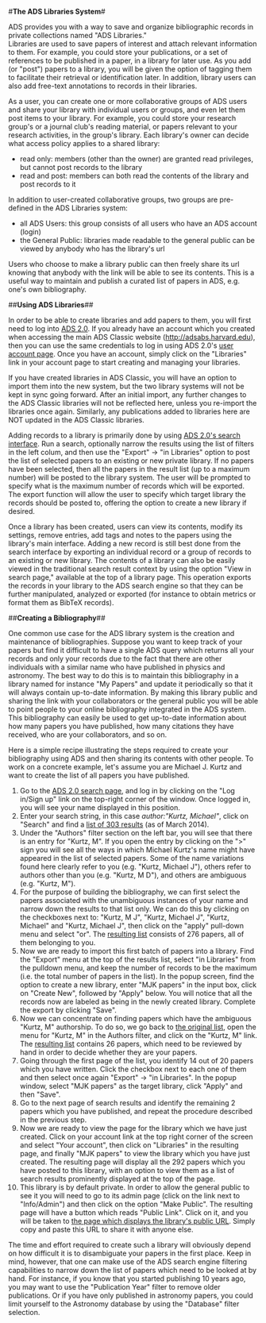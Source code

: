 #**The ADS Libraries System**#

ADS provides you with a way to save and organize bibliographic records in private collections named "ADS Libraries."  
Libraries are used to save papers of interest and attach relevant information to them. For example, you could store your publications, or a set of references to be published in a paper, in a library for later use.  As you add (or "post") papers to a library, you will be given the option of tagging them to facilitate their retrieval or identification later.  In addition, library users can also add free-text annotations to records in their libraries.

As a user, you can create one or more collaborative groups of ADS users and share your library with individual users or groups, and even let them post items to your library.  For example, you could store your research group's or a journal club's reading material, or papers relevant to your research activities, in the group's library.  Each library's owner can decide what access policy applies to a shared library: 
 * read only: members (other than the owner) are granted read privileges, but cannot post records to the library
 * read and post: members can both read the contents of the library and post records to it

In addition to user-created collaborative groups, two groups are pre-defined in the ADS Libraries system:
 * all ADS Users: this group consists of all users who have an ADS account (login)
 * the General Public: libraries made readable to the general public can be viewed by anybody who has the library's url

Users who choose to make a library public can then freely share its url knowing that anybody with the link will be able to see its contents.  This is a useful way to maintain and publish a curated list of papers in ADS, e.g. one's own bibliography.

##**Using ADS Libraries**##

In order to be able to create libraries and add papers to them, you will first need to log into [ADS 2.0](http://labs.adsabs.harvard.edu/adsabs/).  If you already have an account which you created when accessing the main ADS Classic website (http://adsabs.harvard.edu), then you can use the same credentials to log in using ADS 2.0's [user account page](http://labs.adsabs.harvard.edu/adsabs/user/).  Once you have an account, simply click on the "Libraries" link in your account page to start creating and managing your libraries.  

If you have created libraries in ADS Classic, you will have an option to import them into the new system, but the two library systems will not be kept in sync going forward.  After an initial import, any further changes to the ADS Classic libraries will not be reflected here, unless you re-import the libraries once again.  Similarly, any publications added to libraries here are NOT updated in the ADS Classic libraries.

Adding records to a library is primarily done by using [ADS 2.0's search interface](http://labs.adsabs.harvard.edu/adsabs/).  Run a search, optionally narrow the results using the list of filters in the left colum, and then use the "Export" -> "in Libraries" option to post the list of selected papers to an existing or new private library.  If no papers have been selected, then all the papers in the result list (up to a maximum number) will be posted to the library system.  The user will be prompted to specify what is the maximum number of records which will be exported.  The export function will allow the user to specify which target library the records should be posted to, offering the option to create a new library if desired.

Once a library has been created, users can view its contents, modify its settings, remove entries, add tags and notes to the papers using the library's main interface.  Adding a new record is still best done from the search interface by exporting an individual record or a group of records to an existing or new library.  The contents of a library can also be easily viewed in the traditional search result context by using the option "View in search page," available at the top of a library page.  This operation exports the records in your library to the ADS search engine so that they can be further manipulated, analyzed or exported (for instance to obtain metrics or format them as BibTeX records).

##**Creating a Bibliography**##

One common use case for the ADS library system is the creation and maintenance of bibliographies.  Suppose you want to keep track of your papers but find it difficult to have a single ADS query which returns all your records and only your records due to the fact that there are other individuals with a similar name who have published in physics and astronomy.  The best way to do this is to maintain this bibliography in a library named for instance "My Papers" and update it periodically so that it will always contain up-to-date information.  By making this library public and sharing the link with your collaborators or the general public you will be able to point people to your online bibliography integrated in the ADS system.  This bibliography can easily be used to get up-to-date information about how many papers you have published, how many citations they have received, who are your collaborators, and so on.

Here is a simple recipe illustrating the steps required to create your bibliography using ADS and then sharing its contents with other people.  To work on a concrete example, let's assume you are Michael J. Kurtz and want to create the list of all papers you have published.
 1. Go to the [ADS 2.0 search page](http://labs.adsabs.harvard.edu/adsabs), and log in by clicking on the "Log in/Sign up" link on the top-right corner of the window.  Once logged in, you will see your name displayed in this position.
 2. Enter your search string, in this case _author:"Kurtz, Michael"_, click on "Search" and find a [list of 303 results](http://labs.adsabs.harvard.edu/adsabs/search/?q=+author%3A%22kurtz%2C+michael%22&month_from=&year_from=&month_to=&year_to=&db_f=%28astronomy+OR+physics%29) (as of March 2014).
 3. Under the "Authors" filter section on the left bar, you will see that there is an entry for "Kurtz, M".  If you open the entry by clicking on the ">" sign you will see all the ways in which Michael Kurtz's name might have appeared in the list of selected papers.  Some of the name variations found here clearly refer to you (e.g. "Kurtz, Michael J"), others refer to authors other than you (e.g. "Kurtz, M D"), and others are ambiguous (e.g. "Kurtz, M").
 4. For the purpose of building the bibliography, we can first select the papers associated with the unambiguous instances of your name and narrow down the results to that list only.  We can do this by clicking on the checkboxes next to: "Kurtz, M J", "Kurtz, Michael J", "Kurtz, Michael" and "Kurtz, Michael J", then click on the "apply" pull-down menu and select "or".  The [resulting list](http://labs.adsabs.harvard.edu/adsabs/search/?q=+author%3A%22kurtz%2C+michael%22&month_from=&year_from=&month_to=&year_to=&db_f=%28astronomy+OR+physics%29&nr=&bigquery=&aut_f=(%221%2FKurtz%2C+M%2FKurtz%2C%20M%20J%22+OR+%221%2FKurtz%2C%20M%2FKurtz%2C%20Michael%20J%22+OR+%221%2FKurtz%2C%20M%2FKurtz%2C%20Michael%22+OR+%221%2FKurtz%2C%20M%2FKurtz%2C%20Michael%20Julian%22)) consists of 276 papers, all of them belonging to you.
 5. Now we are ready to import this first batch of papers into a library.  Find the "Export" menu at the top of the results list, select "in Libraries" from the pulldown menu, and keep the number of records to be the maximum (i.e. the total number of papers in the list).  In the popup screen, find the option to create a new library, enter "MJK papers" in the input box, click on "Create New", followed by "Apply" below.  You will notice that all the records now are labeled as being in the newly created library.  Complete the export by clicking "Save".
 6. Now we can concentrate on finding papers which have the ambiguous "Kurtz, M" authorship.  To do so, we go back to [the original list](http://labs.adsabs.harvard.edu/adsabs/search/?month_to=&db_f=%28astronomy+OR+physics%29&year_from=&bigquery=&month_from=&q=+author%3A%22kurtz%2C+michael%22&nr=&year_to=), open the menu for "Kurtz, M" in the Authors filter, and click on the "Kurtz, M" link.  The [resulting list](http://labs.adsabs.harvard.edu/adsabs/search/?month_to=&db_f=%28astronomy+OR+physics%29&year_from=&bigquery=&month_from=&q=+author%3A%22kurtz%2C+michael%22&aut_f=1%2FKurtz%2C+M%2FKurtz%2C+M&year_to=&nr=) contains 26 papers, which need to be reviewed by hand in order to decide whether they are your papers.
 7. Going through the first page of the list, you identify 14 out of 20 papers which you have written.  Click the checkbox next to each one of them and then select once again "Export" -> "in Libraries".  In the popup window, select "MJK papers" as the target library, click "Apply" and then "Save".
 8. Go to the next page of search results and identify the remaining 2 papers which you have published, and repeat the procedure described in the previous step.
 9. Now we are ready to view the page for the library which we have just created.  Click on your account link at the top right corner of the screen and select "Your account", then click on "Libraries" in the resulting page, and finally "MJK papers" to view the library which you have just created.  The resulting page will display all the 292 papers which you have posted to this library, with an option to view them as a list of search results prominently displayed at the top of the page.
 10. This library is by default private.  In order to allow the general public to see it you will need to go to its admin page (click on the link next to "Info/Admin") and then click on the option "Make Public".  The resulting page will have a button which reads "Public Link".  Click on it, and you will be taken to [the page which displays the library's public URL](http://labs.adsabs.harvard.edu/adsabs/adsgut/postable/a3b5b873-41e8-433e-ad55-be83cdb484a5/library:MJK%20papers/filter/html).  Simply copy and paste this URL to share it with anyone else.

The time and effort required to create such a library will obviously depend on how difficult it is to disambiguate your papers in the first place.  Keep in mind, however, that one can make use of the ADS search engine filtering capabilities to narrow down the list of papers which need to be looked at by hand.  For instance, if you know that you started publishing 10 years ago, you may want to use the "Publication Year" filter to remove older publications.  Or if you have only published in astronomy papers, you could limit yourself to the Astronomy database by using the "Database" filter selection.

